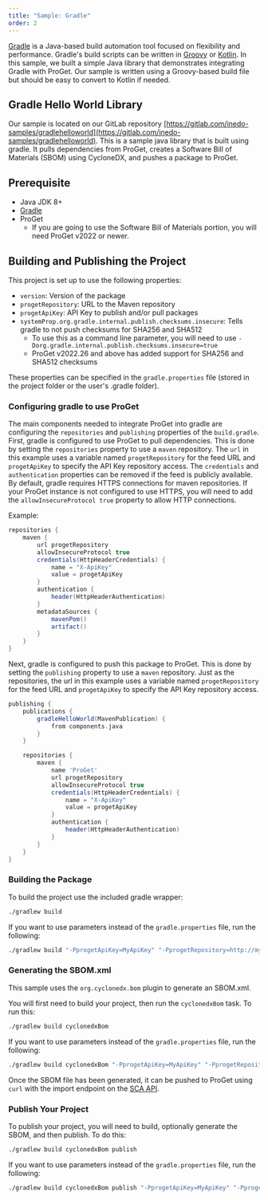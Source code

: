 ```yaml
---
title: "Sample: Gradle"
order: 2
---
```


[Gradle](https://gradle.org/) is a Java-based build automation tool focused on flexibility and performance. Gradle's build scripts can be written in [Groovy](https://groovy-lang.org/) or [Kotlin](https://kotlinlang.org/). In this sample, we built a simple Java library that demonstrates integrating Gradle with ProGet. Our sample is written using a Groovy-based build file but should be easy to convert to Kotlin if needed.

## Gradle Hello World Library

Our sample is located on our GitLab repository [https://gitlab.com/inedo-samples/gradlehelloworld](https://gitlab.com/inedo-samples/gradlehelloworld). This is a sample java library that is built using gradle. It pulls dependencies from ProGet, creates a Software Bill of Materials (SBOM) using CycloneDX, and pushes a package to ProGet.

## Prerequisite

- Java JDK 8+
- [Gradle](https://gradle.org/releases/)
- ProGet 
    - If you are going to use the Software Bill of Materials portion, you will need ProGet v2022 or newer.

## Building and Publishing the Project

This project is set up to use the following properties:
- `version`: Version of the package
- `progetRepository`: URL to the Maven repository
- `progetApiKey`: API Key to publish and/or pull packages
- `systemProp.org.gradle.internal.publish.checksums.insecure`: Tells gradle to not push checksums for SHA256 and SHA512
    - To use this as a command line parameter, you will need to use `-Dorg.gradle.internal.publish.checksums.insecure=true`
    - ProGet v2022.26 and above has added support for SHA256 and SHA512 checksums

These properties can be specified in the `gradle.properties` file (stored in the project folder or the user's .gradle folder).

### Configuring gradle to use ProGet

The main components needed to integrate ProGet into gradle are configuring the `repositories` and `publishing` properties of the `build.gradle`. First, gradle is configured to use ProGet to pull dependencies. This is done by setting the `repositories` property to use a `maven` repository. The `url` in this example uses a variable named `progetRepository` for the feed URL and `progetApiKey` to specify the API Key repository access. The `credentials` and `authentication` properties can be removed if the feed is publicly available.  By default, gradle requires HTTPS connections for maven repositories. If your ProGet instance is not configured to use HTTPS, you will need to add the `allowInsecureProtocol true` property to allow HTTP connections.

Example:

```groovy
repositories {
    maven {
        url progetRepository
        allowInsecureProtocol true
        credentials(HttpHeaderCredentials) {
            name = "X-ApiKey"
            value = progetApiKey
        }
        authentication {
            header(HttpHeaderAuthentication)
        }
        metadataSources {
            mavenPom()
            artifact()
        }
    } 
}
```

Next, gradle is configured to push this package to ProGet.  This is done by setting the `publishing` property to use a `maven`  repository.  Just as the repositories, the url in this example uses a variable named `progetRepository` for the feed URL and `progetApiKey` to specify the API Key repository access.

```groovy
publishing {
    publications {
        gradleHelloWorld(MavenPublication) {
            from components.java
        }
    }

    repositories {
        maven {
            name 'ProGet'
            url progetRepository
            allowInsecureProtocol true
            credentials(HttpHeaderCredentials) {
                name = "X-ApiKey"
                value = progetApiKey
            }
            authentication {
                header(HttpHeaderAuthentication)
            }
        }
    }
}
```

### Building the Package

To build the project use the included gradle wrapper:
```sh
./gradlew build
```

If you want to use parameters instead of the `gradle.properties` file, run the following:
```sh
./gradlew build "-PprogetApiKey=MyApiKey" "-PprogetRepository=http://my.proget.server/maven2/feed-name/" "-Dorg.gradle.project.version=1.0"
```

### Generating the SBOM.xml

This sample uses the `org.cyclonedx.bom` plugin to generate an SBOM.xml.  

You will first need to build your project, then run the `cyclonedxBom` task.  To run this:

```sh
./gradlew build cyclonedxBom
```

If you want to use parameters instead of the `gradle.properties` file, run the following:

```sh
./gradlew build cyclonedxBom "-PprogetApiKey=MyApiKey" "-PprogetRepository=http://my.proget.server/maven2/feed-name/" "-Dorg.gradle.project.version=1.0"
```

Once the SBOM file has been generated, it can be pushed to ProGet using `curl` with the import endpoint on the [SCA API](/docs/proget/api/sca).

### Publish Your Project
To publish your project, you will need to build, optionally generate the SBOM, and then publish.  To do this:

```sh
./gradlew build cyclonedxBom publish
```

If you want to use parameters instead of the `gradle.properties` file, run the following:

```sh
./gradlew build cyclonedxBom publish "-PprogetApiKey=MyApiKey" "-PprogetRepository=http://my.proget.server/maven2/feed-name/" "-Dorg.gradle.internal.publish.checksums.insecure=true" "-Dorg.gradle.project.version=1.0"
```
